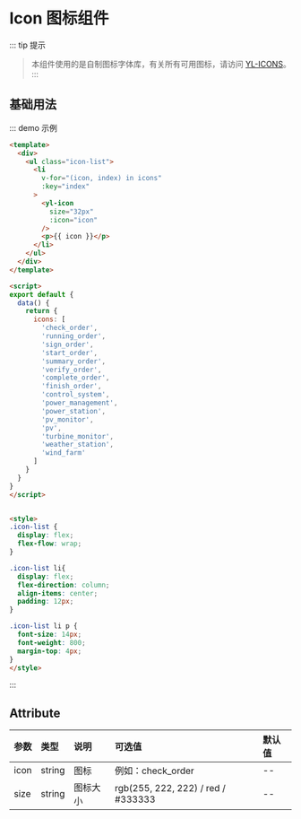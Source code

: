# Icon 图标组件
::: tip 提示
> 本组件使用的是自制图标字体库，有关所有可用图标，请访问 [YL-ICONS](https://libra-lei.github.io/yl-icons/demo.html)。
:::

## 基础用法
::: demo 示例
```html
<template>
  <div>
    <ul class="icon-list">
      <li
        v-for="(icon, index) in icons"
        :key="index"
      >
        <yl-icon
          size="32px"
          :icon="icon"
        />
        <p>{{ icon }}</p>
      </li>
    </ul>
  </div>
</template>

<script>
export default {
  data() {
    return {
      icons: [
        'check_order',
        'running_order',
        'sign_order',
        'start_order',
        'summary_order',
        'verify_order',
        'complete_order',
        'finish_order',
        'control_system',
        'power_management',
        'power_station',
        'pv_monitor',
        'pv',
        'turbine_monitor',
        'weather_station',
        'wind_farm'
      ]
    }
  }
}
</script>


<style>
.icon-list {
  display: flex;
  flex-flow: wrap;
}

.icon-list li{
  display: flex;
  flex-direction: column;
  align-items: center;
  padding: 12px;
}

.icon-list li p {
  font-size: 14px;
  font-weight: 800;
  margin-top: 4px;
}
</style>
```
:::

## Attribute
| 参数  | 类型   | 说明                        | 可选值 | 默认值 |
| :--- | :---   | :---                       | :--- | :--- |
| icon | string | 图标                     | 例如：check_order | -- |
| size | string | 图标大小                  | rgb(255, 222, 222) / red / #333333 | -- |